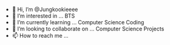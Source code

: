 - 👋 Hi, I’m @Jungkookieeee 
- 👀 I’m interested in ... BTS
- 🌱 I’m currently learning ... Computer Science Coding
- 💞️ I’m looking to collaborate on ... Computer Science Projects
- 📫 How to reach me ...

<!---
Jungkookieeee/Jungkookieeee is a ✨ special ✨ repository because its `README.md` (this file) appears on your GitHub profile.
You can click the Preview link to take a look at your changes.
--->
